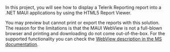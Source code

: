 In this project, you will see how to display a Telerik Reporting report into a .NET MAUI applications by using the HTML5 Report Viewer.

You may preview but cannot print or export the reports with this solution.
The reason for the limitations is that the MAUI WebView is not a full-blown browser and printing and downloading do not come out-of-the-box.
For the supported functionality you can check the [WebView description in the MS documentation](https://learn.microsoft.com/en-us/dotnet/maui/user-interface/controls/webview?pivots=devices-android).
